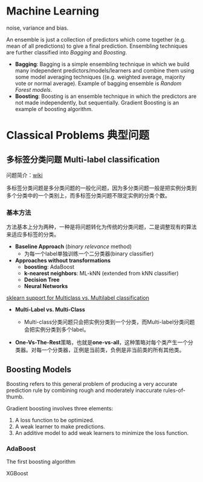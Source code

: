 # Machine Learning

noise, variance and bias.

An ensemble is just a collection of predictors which come together (e.g. mean of all predictions) to give a final prediction. Ensembling techniques are further classified into *Bagging* and *Boosting*. 
- **Bagging**: Bagging is a simple ensembling technique in which we build many independent predictors/models/learners and combine them using some model averaging techniques ((e.g. weighted average, majority vote or normal average). Example of bagging ensemble is *Random Forest models*.
- **Boosting**: Boosting is an ensemble technique in which the predictors are not made independently, but sequentially. Gradient Boosting is an example of boosting algorithm.

# Classical Problems 典型问题

## 多标签分类问题 Multi-label classification

问题简介：[wiki](https://en.wikipedia.org/wiki/Multi-label_classification)

多标签分类问题是多分类问题的一般化问题，因为多分类问题一般是把实例分类到多个分类中的一个类别上，而多标签分类问题不限定实例的分类个数。

### 基本方法

方法基本上分为两种，一种是将问题转化为传统的分类问题，二是调整现有的算法来适应多标签的分类。

- **Baseline Approach** (*binary relevance* method)
    - 为每一个label单独训练一个二分类器(binary classifier)
- **Approaches without transformations**
    - **boosting**: AdaBoost
    - **k-nearest neighbors**: ML-kNN (extended from kNN classifier)
    - **Decision Tree**
    - **Neural Networks**

[sklearn support for Multiclass vs. Multilabel classification](http://scikit-learn.org/stable/modules/multiclass.html)

- **Multi-Label vs. Multi-Class**
    - Multi-class分类问题只会把实例分类到一个分类，而Multi-label分类问题会把实例分类到多个label。


- **One-Vs-The-Rest**策略，也就是**one-vs-all**，这种策略对每个类产生一个分类器。对每一个分类器，正例是当前类，负例是非当前类的所有其他类。

## Boosting Models

Boosting refers to this general problem of producing a very accurate prediction rule by combining rough and moderately inaccurate rules-of-thumb.

Gradient boosting involves three elements:
1. A loss function to be optimized.
2. A weak learner to make predictions.
3. An additive model to add weak learners to minimize the loss function.


### AdaBoost

The first boosting algorithm


XGBoost
